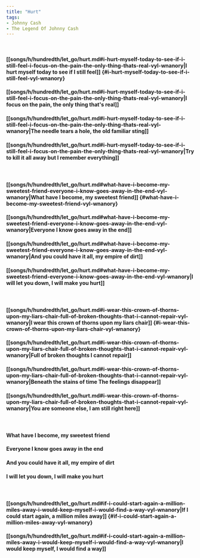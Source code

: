 ```yaml
---
title: "Hurt"
tags:
- Johnny Cash
- The Legend Of Johnny Cash
---
```

&nbsp;
#### [[songs/h/hundredth/let_go/hurt.md#i-hurt-myself-today-to-see-if-i-still-feel-i-focus-on-the-pain-the-only-thing-thats-real-vyl-wnanory|I hurt myself today to see if I still feel]] {#i-hurt-myself-today-to-see-if-i-still-feel-vyl-wnanory}
#### [[songs/h/hundredth/let_go/hurt.md#i-hurt-myself-today-to-see-if-i-still-feel-i-focus-on-the-pain-the-only-thing-thats-real-vyl-wnanory|I focus on the pain, the only thing that's real]]
#### [[songs/h/hundredth/let_go/hurt.md#i-hurt-myself-today-to-see-if-i-still-feel-i-focus-on-the-pain-the-only-thing-thats-real-vyl-wnanory|The needle tears a hole, the old familiar sting]]
#### [[songs/h/hundredth/let_go/hurt.md#i-hurt-myself-today-to-see-if-i-still-feel-i-focus-on-the-pain-the-only-thing-thats-real-vyl-wnanory|Try to kill it all away but I remember everything]]
&nbsp;
#### [[songs/h/hundredth/let_go/hurt.md#what-have-i-become-my-sweetest-friend-everyone-i-know-goes-away-in-the-end-vyl-wnanory|What have I become, my sweetest friend]] {#what-have-i-become-my-sweetest-friend-vyl-wnanory}
#### [[songs/h/hundredth/let_go/hurt.md#what-have-i-become-my-sweetest-friend-everyone-i-know-goes-away-in-the-end-vyl-wnanory|Everyone I know goes away in the end]]
#### [[songs/h/hundredth/let_go/hurt.md#what-have-i-become-my-sweetest-friend-everyone-i-know-goes-away-in-the-end-vyl-wnanory|And you could have it all, my empire of dirt]]
#### [[songs/h/hundredth/let_go/hurt.md#what-have-i-become-my-sweetest-friend-everyone-i-know-goes-away-in-the-end-vyl-wnanory|I will let you down, I will make you hurt]]
&nbsp;
#### [[songs/h/hundredth/let_go/hurt.md#i-wear-this-crown-of-thorns-upon-my-liars-chair-full-of-broken-thoughts-that-i-cannot-repair-vyl-wnanory|I wear this crown of thorns upon my liars chair]] {#i-wear-this-crown-of-thorns-upon-my-liars-chair-vyl-wnanory}
#### [[songs/h/hundredth/let_go/hurt.md#i-wear-this-crown-of-thorns-upon-my-liars-chair-full-of-broken-thoughts-that-i-cannot-repair-vyl-wnanory|Full of broken thoughts I cannot repair]]
#### [[songs/h/hundredth/let_go/hurt.md#i-wear-this-crown-of-thorns-upon-my-liars-chair-full-of-broken-thoughts-that-i-cannot-repair-vyl-wnanory|Beneath the stains of time The feelings disappear]]
#### [[songs/h/hundredth/let_go/hurt.md#i-wear-this-crown-of-thorns-upon-my-liars-chair-full-of-broken-thoughts-that-i-cannot-repair-vyl-wnanory|You are someone else, I am still right here]]
&nbsp;
#### What have I become, my sweetest friend
#### Everyone I know goes away in the end
#### And you could have it all, my empire of dirt
#### I will let you down, I will make you hurt
&nbsp;
#### [[songs/h/hundredth/let_go/hurt.md#if-i-could-start-again-a-million-miles-away-i-would-keep-myself-i-would-find-a-way-vyl-wnanory|If I could start again, a million miles away]] {#if-i-could-start-again-a-million-miles-away-vyl-wnanory}
#### [[songs/h/hundredth/let_go/hurt.md#if-i-could-start-again-a-million-miles-away-i-would-keep-myself-i-would-find-a-way-vyl-wnanory|I would keep myself, I would find a way]]
